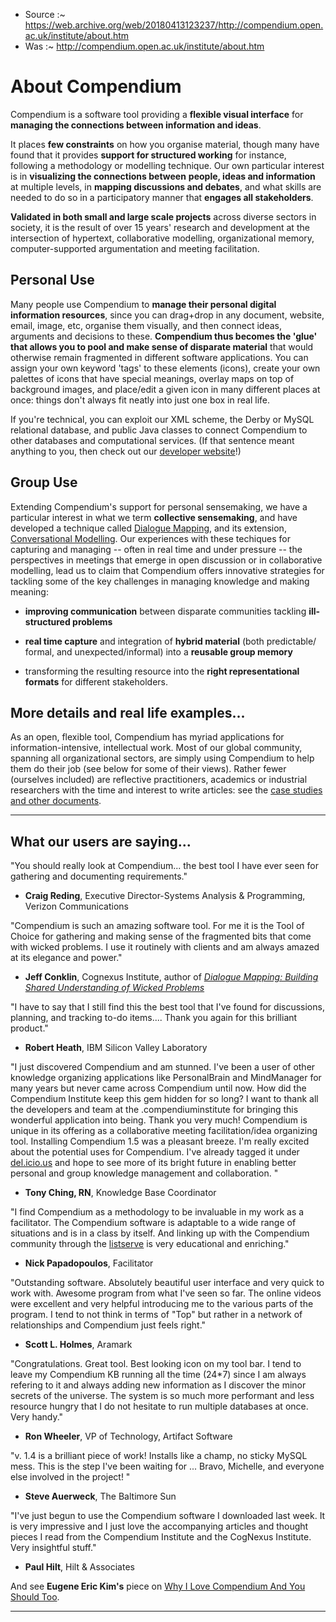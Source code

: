 
 * Source :~ <https://web.archive.org/web/20180413123237/http://compendium.open.ac.uk/institute/about.htm>
 * Was :~ <http://compendium.open.ac.uk/institute/about.htm>

# About Compendium

Compendium is a software tool providing a **flexible visual interface** for **managing the connections between information and ideas**.</font>

It places **few constraints** on how you organise material, though many have found that it provides **support for structured working** for instance, following a methodology or modelling technique.</font> Our own particular interest is in **visualizing the connections between** **people, ideas and information** at multiple levels, in **mapping discussions and debates**, and what skills are needed to do so in a participatory manner that **engages all stakeholders**.</font>

**Validated in both small and large scale projects** across diverse sectors in society, it is the result of over 15 years' research and development at the intersection of hypertext, collaborative modelling, organizational memory, computer-supported argumentation and meeting facilitation.</font>

## Personal Use

Many people use Compendium to **manage their personal digital information resources**, since you can drag+drop in any document, website, email, image, etc, organise them visually, and then connect ideas, arguments and decisions to these. **Compendium thus becomes the 'glue' that allows you to pool and make sense of disparate material** that would otherwise remain fragmented in different software applications. You can assign your own keyword 'tags' to these elements (icons), create your own palettes of icons that have special meanings, overlay maps on top of background images, and place/edit a given icon in many different places at once: things don't always fit neatly into just one box in real life.

If you're technical, you can exploit our XML scheme, the Derby or MySQL relational database, and public Java classes to connect Compendium to other databases and computational services. (If that sentence meant anything to you, then check out our [developer website](http://web.archive.org/web/20180413123237/http://compendium.open.ac.uk/developers/os_home.php)!)

## Group Use

Extending Compendium's support for personal sensemaking, we have a particular interest in what we term **collective sensemaking**, and have developed a technique called [Dialogue Mapping](http://web.archive.org/web/20180413123237/http://cognexus.org/dm_book.htm), and its extension, [Conversational Modelling](http://web.archive.org/web/20180413123237/http://kmi.open.ac.uk/publications/index.cfm?trnumber=kmi-05-18). Our experiences with these techiques for capturing and managing -- often in real time and under pressure -- the perspectives in meetings that emerge in open discussion or in collaborative modelling, lead us to claim that Compendium offers innovative strategies for tackling some of the key challenges in managing knowledge and making meaning:</font>

*   **improving communication** between disparate communities tackling **ill-structured problems**</font>

*   **real time capture** and integration of **hybrid material** (both predictable/ formal, and unexpected/informal) into a **reusable group memory**</font>

*   transforming the resulting resource into the **right representational formats** for different stakeholders.</font>

## More details and real life examples...

As an open, flexible tool, Compendium has myriad applications for information-intensive, intellectual work. Most of our global community, spanning all organizational sectors, are simply using Compendium to help them do their job (see below for some of their views). Rather fewer (ourselves included) are reflective practitioners</font>, academics or industrial researchers with the time and interest to write articles: see the [case studies and other documents](library/library.htm).</font>

---

## <a name="quotes">What our users are saying...</a>

"You should really look at Compendium... the best tool I have ever seen for gathering and documenting requirements."
- **Craig Reding**, Executive Director-Systems Analysis & Programming, Verizon Communications

"Compendium is such an amazing software tool. For me it is the Tool of Choice for gathering and making sense of the fragmented bits that come with wicked problems. I use it routinely with clients and am always amazed at its elegance and power."
- **Jeff Conklin**, Cognexus Institute, author of [_Dialogue Mapping: Building Shared Understanding of Wicked Problems_](http://web.archive.org/web/20180413123237/http://cognexus.org/dm_book.htm)

"I have to say that I still find this the best tool that I've found for discussions, planning, and tracking to-do items.... Thank you again for this brilliant product."
- **Robert Heath**, IBM Silicon Valley Laboratory

"I just discovered Compendium and am stunned. I've been a user of other knowledge organizing applications like PersonalBrain and MindManager for many years but never came across Compendium until now. How did the Compendium Institute keep this gem hidden for so long? I want to thank all the developers and team at the .compendiuminstitute for bringing this wonderful application into being. Thank you very much! Compendium is unique in its offering as a collaborative meeting facilitation/idea organizing tool. Installing Compendium 1.5 was a pleasant breeze. I'm really excited about the potential uses for Compendium. I've already tagged it under [del.icio.us](http://web.archive.org/web/20180413123237/http://del.icio.us/url/9452c5583219c3d02f08e31f1528bf75) and hope to see more of its bright future in enabling better personal and group knowledge management and collaboration. "
- **Tony Ching, RN**, Knowledge Base Coordinator

"I find Compendium as a methodology to be invaluable in my work as a facilitator. The Compendium software is adaptable to a wide range of situations and is in a class by itself. And linking up with the Compendium community through the [listserve](http://web.archive.org/web/20180413123237/http://groups.yahoo.com/group/compendiuminstitute) is very educational and enriching."
- **Nick Papadopoulos**, Facilitator

"Outstanding software. Absolutely beautiful user interface and very quick to work with. Awesome program from what I've seen so far. The online videos were excellent and very helpful introducing me to the various parts of the program. I tend to not think in terms of "Top" but rather in a network of relationships and Compendium just feels right."
- **Scott L. Holmes**, Aramark

"Congratulations. Great tool. Best looking icon on my tool bar. I tend to leave my Compendium KB running all the time (24*7) since I am always refering to it and always adding new information as I discover the minor secrets of the universe.
The system is so much more performant and less resource hungry that I do not hesitate to run multiple databases at once. Very handy."
- **Ron Wheeler**, VP of Technology, Artifact Software

"v. 1.4 is a brilliant piece of work! Installs like a champ, no sticky MySQL mess. This is the step I've been waiting for ... Bravo, Michelle, and everyone else involved in the project! "
- **Steve Auerweck**, The Baltimore Sun

"I've just begun to use the Compendium software I downloaded last week. It is very impressive and I just love the accompanying articles and thought pieces I read from the Compendium Institute and the CogNexus Institute. Very insightful stuff."
- **Paul Hilt**, Hilt & Associates

And see **Eugene Eric Kim's** piece on [Why I Love Compendium And You Should Too](http://web.archive.org/web/20180413123237/http://www.eekim.com/blog/2005/11/13/compendiumlove).

---

